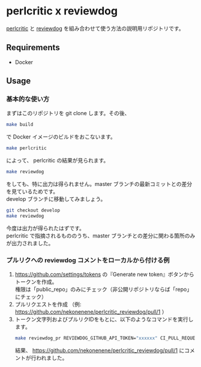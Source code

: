 # perlcritic x reviewdog

[perlcritic](https://metacpan.org/pod/perlcritic) と [reviewdog](https://github.com/reviewdog/reviewdog) を組み合わせて使う方法の説明用リポジトリです。


## Requirements

* Docker


## Usage

### 基本的な使い方

まずはこのリポジトリを git clone します。その後、

```sh
make build
```

で Docker イメージのビルドをおこないます。

```sh
make perlcritic
```

によって、 perlcritic の結果が見られます。

```sh
make reviewdog
```

をしても、特に出力は得られません。master ブランチの最新コミットとの差分を見ているためです。  
develop ブランチに移動してみましょう。

```sh
git checkout develop
make reviewdog
```

今度は出力が得られたはずです。  
perlcritic で指摘されるもののうち、master ブランチとの差分に関わる箇所のみが出力されました。


### プルリクへの reviewdog コメントをローカルから付ける例

1. https://github.com/settings/tokens の『Generate new token』ボタンからトークンを作成。  
    権限は「public_repo」のみにチェック（非公開リポジトリならば「repo」にチェック）
2. プルリクエストを作成 （例: https://github.com/nekonenene/perlcritic_reviewdog/pull/1 ）
3. トークン文字列およびプルリクIDをもとに、以下のようなコマンドを実行します。  
    ```sh
    make reviewdog_pr REVIEWDOG_GITHUB_API_TOKEN="xxxxxx" CI_PULL_REQUEST=1
    ```
    結果、 https://github.com/nekonenene/perlcritic_reviewdog/pull/1 にコメントが行われました。
